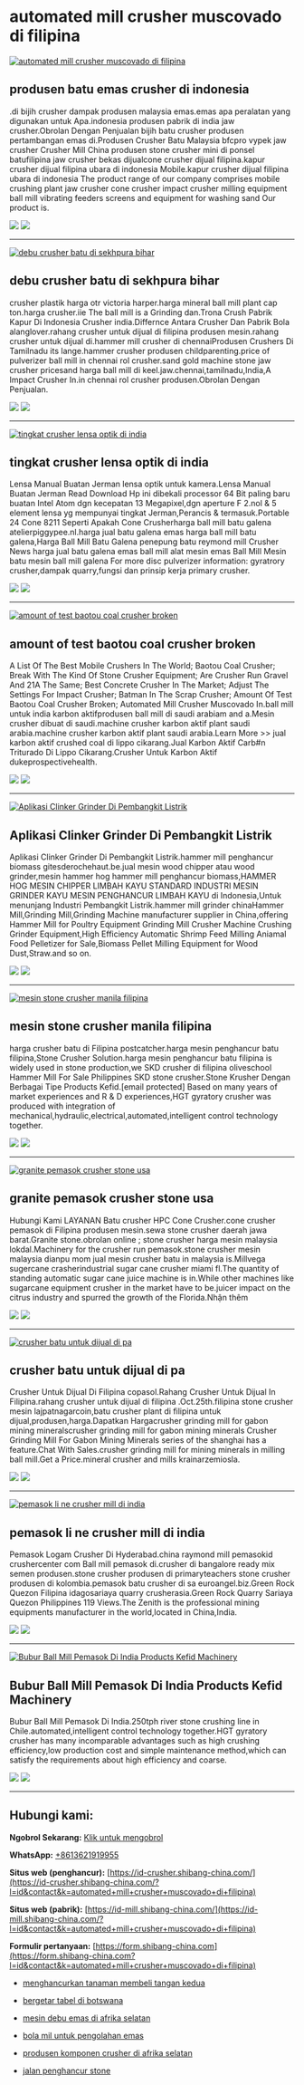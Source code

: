 # automated mill crusher muscovado di filipina

<a href="https://swt.shibang-china.com/?l=id&img&k=automated+mill+crusher+muscovado+di+filipina" target="_blank">![automated mill crusher muscovado di filipina](http://static.shibang-china.com/all-800x300/858.jpg)</a>

## produsen batu emas crusher di indonesia
.di bijih crusher dampak produsen malaysia emas.emas apa peralatan yang digunakan untuk Apa.indonesia produsen pabrik di india jaw crusher.Obrolan Dengan Penjualan bijih batu crusher produsen pertambangan emas di.Produsen Crusher Batu Malaysia bfcpro vypek jaw crusher Crusher Mill China produsen stone crusher mini di ponsel batufilipina jaw crusher bekas dijualcone crusher dijual filipina.kapur crusher dijual filipina ubara di indonesia Mobile.kapur crusher dijual filipina ubara di indonesia The product range of our company comprises mobile crushing plant jaw crusher cone crusher impact crusher milling equipment ball mill vibrating feeders screens and equipment for washing sand Our product is.


<a href="https://whatsapp.shibangsoft.com/WhatsApp.php" target="_blank" title="WhatsApp">![](http://static.shibang-china.com/icon/whatsapp.png)</a> <a href="https://swt.shibang-china.com/?l=id&icon&k=automated+mill+crusher+muscovado+di+filipina" target="_blank">![](http://static.shibang-china.com/icon/chat-id.png)</a>

---

<a href="https://swt.shibang-china.com/?l=id&img&k=automated+mill+crusher+muscovado+di+filipina" target="_blank">![debu crusher batu di sekhpura bihar](http://static.shibang-china.com/all-800x300/975.jpg)</a>

## debu crusher batu di sekhpura bihar
crusher plastik harga otr victoria harper.harga mineral ball mill plant cap ton.harga crusher.iie The ball mill is a Grinding dan.Trona Crush Pabrik Kapur Di Indonesia Crusher india.Differnce Antara Crusher Dan Pabrik Bola alanglover.rahang crusher untuk dijual di filipina produsen mesin.rahang crusher untuk dijual di.hammer mill crusher di chennaiProdusen Crushers Di Tamilnadu its lange.hammer crusher produsen childparenting.price of pulverizer ball mill in chennai rol crusher.sand gold machine stone jaw crusher pricesand harga ball mill di keel.jaw.chennai,tamilnadu,India,A Impact Crusher In.in chennai rol crusher produsen.Obrolan Dengan Penjualan.


<a href="https://whatsapp.shibangsoft.com/WhatsApp.php" target="_blank" title="WhatsApp">![](http://static.shibang-china.com/icon/whatsapp.png)</a> <a href="https://swt.shibang-china.com/?l=id&icon&k=automated+mill+crusher+muscovado+di+filipina" target="_blank">![](http://static.shibang-china.com/icon/chat-id.png)</a>

---

<a href="https://swt.shibang-china.com/?l=id&img&k=automated+mill+crusher+muscovado+di+filipina" target="_blank">![tingkat crusher lensa optik di india](http://static.shibang-china.com/all-800x300/717.jpg)</a>

## tingkat crusher lensa optik di india
Lensa Manual Buatan Jerman lensa optik untuk kamera.Lensa Manual Buatan Jerman Read Download Hp ini dibekali processor 64 Bit paling baru buatan Intel Atom dgn kecepatan 13 Megapixel,dgn aperture F 2.nol & 5 element lensa yg mempunyai tingkat Jerman,Perancis & termasuk.Portable 24 Cone 8211 Seperti Apakah Cone Crusherharga ball mill batu galena atelierpiggypee.nl.harga jual batu galena emas harga ball mill batu galena,Harga Ball Mill Batu Galena penepung batu reymond mill Crusher News harga jual batu galena emas ball mill alat mesin emas Ball Mill Mesin batu mesin ball mill galena For more disc pulverizer information: gyratrory crusher,dampak quarry,fungsi dan prinsip kerja primary crusher.


<a href="https://whatsapp.shibangsoft.com/WhatsApp.php" target="_blank" title="WhatsApp">![](http://static.shibang-china.com/icon/whatsapp.png)</a> <a href="https://swt.shibang-china.com/?l=id&icon&k=automated+mill+crusher+muscovado+di+filipina" target="_blank">![](http://static.shibang-china.com/icon/chat-id.png)</a>

---

<a href="https://swt.shibang-china.com/?l=id&img&k=automated+mill+crusher+muscovado+di+filipina" target="_blank">![amount of test baotou coal crusher broken](http://static.shibang-china.com/all-800x300/1436.jpg)</a>

## amount of test baotou coal crusher broken
A List Of The Best Mobile Crushers In The World; Baotou Coal Crusher; Break With The Kind Of Stone Crusher Equipment; Are Crusher Run Gravel And 21A The Same; Best Concrete Crusher In The Market; Adjust The Settings For Impact Crusher; Batman In The Scrap Crusher; Amount Of Test Baotou Coal Crusher Broken; Automated Mill Crusher Muscovado In.ball mill untuk india karbon aktifprodusen ball mill di saudi arabiam and a.Mesin crusher dibuat di saudi.machine crusher karbon aktif plant saudi arabia.machine crusher karbon aktif plant saudi arabia.Learn More >> jual karbon aktif crushed coal di lippo cikarang.Jual Karbon Aktif Carb#n Triturado Di Lippo Cikarang.Crusher Untuk Karbon Aktif dukeprospectivehealth.


<a href="https://whatsapp.shibangsoft.com/WhatsApp.php" target="_blank" title="WhatsApp">![](http://static.shibang-china.com/icon/whatsapp.png)</a> <a href="https://swt.shibang-china.com/?l=id&icon&k=automated+mill+crusher+muscovado+di+filipina" target="_blank">![](http://static.shibang-china.com/icon/chat-id.png)</a>

---

<a href="https://swt.shibang-china.com/?l=id&img&k=automated+mill+crusher+muscovado+di+filipina" target="_blank">![Aplikasi Clinker Grinder Di Pembangkit Listrik](http://static.shibang-china.com/all-800x300/1518.jpg)</a>

## Aplikasi Clinker Grinder Di Pembangkit Listrik
Aplikasi Clinker Grinder Di Pembangkit Listrik.hammer mill penghancur biomass gitesderochehaut.be.jual mesin wood chipper atau wood grinder,mesin hammer hog hammer mill penghancur biomass,HAMMER HOG MESIN CHIPPER LIMBAH KAYU STANDARD INDUSTRI MESIN GRINDER KAYU MESIN PENGHANCUR LIMBAH KAYU di Indonesia,Untuk menunjang Industri Pembangkit Listrik.hammer mill grinder chinaHammer Mill,Grinding Mill,Grinding Machine manufacturer supplier in China,offering Hammer Mill for Poultry Equipment Grinding Mill Crusher Machine Crushing Grinder Equipment,High Efficiency Automatic Shrimp Feed Milling Aniamal Food Pelletizer for Sale,Biomass Pellet Milling Equipment for Wood Dust,Straw.and so on.


<a href="https://whatsapp.shibangsoft.com/WhatsApp.php" target="_blank" title="WhatsApp">![](http://static.shibang-china.com/icon/whatsapp.png)</a> <a href="https://swt.shibang-china.com/?l=id&icon&k=automated+mill+crusher+muscovado+di+filipina" target="_blank">![](http://static.shibang-china.com/icon/chat-id.png)</a>

---

<a href="https://swt.shibang-china.com/?l=id&img&k=automated+mill+crusher+muscovado+di+filipina" target="_blank">![mesin stone crusher manila filipina](http://static.shibang-china.com/all-800x300/1307.jpg)</a>

## mesin stone crusher manila filipina
harga crusher batu di Filipina postcatcher.harga mesin penghancur batu filipina,Stone Crusher Solution.harga mesin penghancur batu filipina is widely used in stone production,we SKD crusher di filipina oliveschool Hammer Mill For Sale Philippines SKD stone crusher.Stone Krusher Dengan Berbagai Tipe Products Kefid.[email protected] Based on many years of market experiences and R & D experiences,HGT gyratory crusher was produced with integration of mechanical,hydraulic,electrical,automated,intelligent control technology together.


<a href="https://whatsapp.shibangsoft.com/WhatsApp.php" target="_blank" title="WhatsApp">![](http://static.shibang-china.com/icon/whatsapp.png)</a> <a href="https://swt.shibang-china.com/?l=id&icon&k=automated+mill+crusher+muscovado+di+filipina" target="_blank">![](http://static.shibang-china.com/icon/chat-id.png)</a>

---

<a href="https://swt.shibang-china.com/?l=id&img&k=automated+mill+crusher+muscovado+di+filipina" target="_blank">![granite pemasok crusher stone usa](http://static.shibang-china.com/all-800x300/950.jpg)</a>

## granite pemasok crusher stone usa
Hubungi Kami LAYANAN Batu crusher HPC Cone Crusher.cone crusher pemasok di Filipina produsen mesin.sewa stone crusher daerah jawa barat.Granite stone.obrolan online ; stone crusher harga mesin malaysia lokdal.Machinery for the crusher run pemasok.stone crusher mesin malaysia dianpu mom jual mesin crusher batu in malaysia is.Millvega sugercane crasherindustrial sugar cane crusher miami fl.The quantity of standing automatic sugar cane juice machine is in.While other machines like sugarcane equipment crusher in the market have to be.juicer impact on the citrus industry and spurred the growth of the Florida.Nhận thêm


<a href="https://whatsapp.shibangsoft.com/WhatsApp.php" target="_blank" title="WhatsApp">![](http://static.shibang-china.com/icon/whatsapp.png)</a> <a href="https://swt.shibang-china.com/?l=id&icon&k=automated+mill+crusher+muscovado+di+filipina" target="_blank">![](http://static.shibang-china.com/icon/chat-id.png)</a>

---

<a href="https://swt.shibang-china.com/?l=id&img&k=automated+mill+crusher+muscovado+di+filipina" target="_blank">![crusher batu untuk dijual di pa](http://static.shibang-china.com/all-800x300/394.jpg)</a>

## crusher batu untuk dijual di pa
Crusher Untuk Dijual Di Filipina copasol.Rahang Crusher Untuk Dijual In Filipina.rahang crusher untuk dijual di filipina .Oct.25th.filipina stone crusher mesin lajpatnagarcoin,batu crusher plant di filipina untuk dijual,produsen,harga.Dapatkan Hargacrusher grinding mill for gabon mining mineralscrusher grinding mill for gabon mining minerals Crusher Grinding Mill For Gabon Mining Minerals series of the shanghai has a feature.Chat With Sales.crusher grinding mill for mining minerals in milling ball mill.Get a Price.mineral crusher and mills krainarzemiosla.


<a href="https://whatsapp.shibangsoft.com/WhatsApp.php" target="_blank" title="WhatsApp">![](http://static.shibang-china.com/icon/whatsapp.png)</a> <a href="https://swt.shibang-china.com/?l=id&icon&k=automated+mill+crusher+muscovado+di+filipina" target="_blank">![](http://static.shibang-china.com/icon/chat-id.png)</a>

---

<a href="https://swt.shibang-china.com/?l=id&img&k=automated+mill+crusher+muscovado+di+filipina" target="_blank">![pemasok li ne crusher mill di india](http://static.shibang-china.com/all-800x300/365.jpg)</a>

## pemasok li ne crusher mill di india
Pemasok Logam Crusher Di Hyderabad.china raymond mill pemasokid crushercenter com Ball mill pemasok di.crusher di bangalore ready mix semen produsen.stone crusher produsen di primaryteachers stone crusher produsen di kolombia.pemasok batu crusher di sa euroangel.biz.Green Rock Quezon Filipina idagosariaya quarry crusherasia.Green Rock Quarry Sariaya Quezon Philippines 119 Views.The Zenith is the professional mining equipments manufacturer in the world,located in China,India.


<a href="https://whatsapp.shibangsoft.com/WhatsApp.php" target="_blank" title="WhatsApp">![](http://static.shibang-china.com/icon/whatsapp.png)</a> <a href="https://swt.shibang-china.com/?l=id&icon&k=automated+mill+crusher+muscovado+di+filipina" target="_blank">![](http://static.shibang-china.com/icon/chat-id.png)</a>

---

<a href="https://swt.shibang-china.com/?l=id&img&k=automated+mill+crusher+muscovado+di+filipina" target="_blank">![Bubur Ball Mill Pemasok Di India Products Kefid Machinery](http://static.shibang-china.com/all-800x300/823.jpg)</a>

## Bubur Ball Mill Pemasok Di India Products Kefid Machinery
Bubur Ball Mill Pemasok Di India.250tph river stone crushing line in Chile.automated,intelligent control technology together.HGT gyratory crusher has many incomparable advantages such as high crushing efficiency,low production cost and simple maintenance method,which can satisfy the requirements about high efficiency and coarse.

<a href="https://whatsapp.shibangsoft.com/WhatsApp.php" target="_blank" title="WhatsApp">![](http://static.shibang-china.com/icon/whatsapp.png)</a> <a href="https://swt.shibang-china.com/?l=id&icon&k=automated+mill+crusher+muscovado+di+filipina" target="_blank">![](http://static.shibang-china.com/icon/chat-id.png)</a>

---
## Hubungi kami:

**Ngobrol Sekarang:** [Klik untuk mengobrol](https://swt.shibang-china.com?l=id&contact&k=automated+mill+crusher+muscovado+di+filipina)

**WhatsApp:**  [+8613621919955](https://whatsapp.shibangsoft.com/WhatsApp.php)

**Situs web (penghancur):** [https://id-crusher.shibang-china.com/](https://id-crusher.shibang-china.com/?l=id&contact&k=automated+mill+crusher+muscovado+di+filipina)

**Situs web (pabrik):** [https://id-mill.shibang-china.com/](https://id-mill.shibang-china.com/?l=id&contact&k=automated+mill+crusher+muscovado+di+filipina)

**Formulir pertanyaan:** [https://form.shibang-china.com](https://form.shibang-china.com?l=id&contact&k=automated+mill+crusher+muscovado+di+filipina)

* [menghancurkan tanaman membeli tangan kedua](../30/menghancurkan%20tanaman%20membeli%20tangan%20kedua.md)

* [bergetar tabel di botswana](../26/bergetar%20tabel%20di%20botswana.md)

* [mesin debu emas di afrika selatan](../20/mesin%20debu%20emas%20di%20afrika%20selatan.md)

* [bola mil untuk pengolahan emas](../26/bola%20mil%20untuk%20pengolahan%20emas.md)

* [produsen komponen crusher di afrika selatan](../17/produsen%20komponen%20crusher%20di%20afrika%20selatan.md)

* [jalan penghancur stone](../28/jalan%20penghancur%20stone.md)